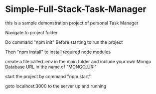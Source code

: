# Simple-Full-Stack-Task-Manager
this is a sample demonstration project of personal Task Manager

Navigate to project folder

Do command "npm init" Before starting to run the project

Then  "npm install" to install required node modules 

create a file called .env in the main folder and include your own Mongo Database URL in the name of "MONGO_URI"

start the project by command "npm start"

goto localhost:3000 to the server up and running 
